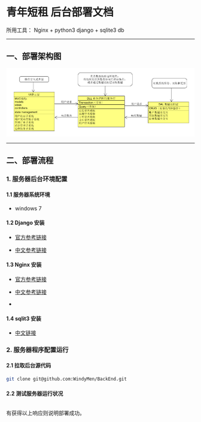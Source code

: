 
# 青年短租 后台部署文档

所用工具： Nginx + python3 django + sqlite3 db

---

## 一、部署架构图

![](架构图.PNG)

---

## 二、部署流程

### 1. 服务器后台环境配置

#### 1.1 服务器系统环境

- windows 7

#### 1.2 Django 安装

- [官方参考链接](https://docs.djangoproject.com/en/1.11/intro/)

- [中文参考链接](http://www.runoob.com/django/django-install.html)


#### 1.3 Nginx 安装

- [官方参考链接](https://docs.docker.com/compose/install/)

- [中文参考链接](http://www.runoob.com/docker/docker-install-nginx.html)
- 
#### 1.4 sqlit3 安装

- [中文链接](http://www.runoob.com/sqlite/sqlite-installation.html)

### 2. 服务器程序配置运行

#### 2.1 拉取后台源代码

```bash
git clone git@github.com:WindyMen/BackEnd.git
```

#### 2.2 测试服务器运行状况

```bash

```

有获得以上响应则说明部署成功。
